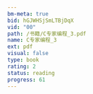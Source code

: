 ```yaml
---
bm-meta: true
bid: hGJWHSjSmLTBjDqX
vid: "00"
path: /书籍/C专家编程_3.pdf
name: C专家编程_3
ext: pdf
visual: false
type: book
rating: 2
status: reading
progress: 61
---
```

